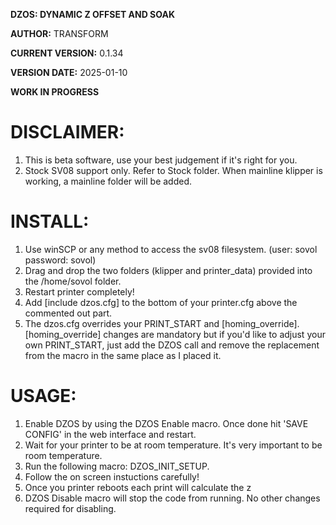 **DZOS: DYNAMIC Z OFFSET AND SOAK**

**AUTHOR:** TRANSFORM

**CURRENT VERSION:** 0.1.34

**VERSION DATE:** 2025-01-10

**WORK IN PROGRESS**




# DISCLAIMER:
1. This is beta software, use your best judgement if it's right for you.
2. Stock SV08 support only. Refer to Stock folder. When mainline klipper is working, a mainline folder will be added.


# INSTALL:
1. Use winSCP or any method to access the sv08 filesystem. (user: sovol password: sovol)
2. Drag and drop the two folders (klipper and printer_data) provided into the /home/sovol folder.
3. Restart printer completely!
4. Add [include dzos.cfg] to the bottom of your printer.cfg above the commented out part.
5. The dzos.cfg overrides your PRINT_START and [homing_override]. [homing_override] changes are mandatory but if you'd like to adjust your own PRINT_START, 
just add the DZOS call and remove the replacement from the macro in the same place as I placed it.

# USAGE:
1. Enable DZOS by using the DZOS Enable macro. Once done hit 'SAVE CONFIG' in the web interface and restart.
2. Wait for your printer to be at room temperature. It's very important to be room temperature.
3. Run the following macro: DZOS_INIT_SETUP.
4. Follow the on screen instuctions carefully!
5. Once you printer reboots each print will calculate the z
6. DZOS Disable macro will stop the code from running. No other changes required for disabling.

